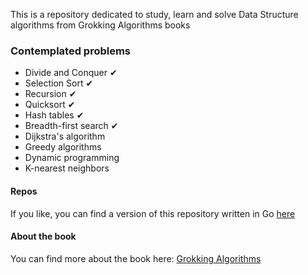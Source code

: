 This is a repository dedicated to study, learn and solve Data Structure algorithms from Grokking Algorithms books

### Contemplated problems ###
- Divide and Conquer ✔
- Selection Sort ✔
- Recursion ✔
- Quicksort ✔
- Hash tables ✔
- Breadth-first search ✔
- Dijkstra's algorithm
- Greedy algorithms
- Dynamic programming
- K-nearest neighbors

#### Repos ####
If you like, you can find a version of this repository written in Go [here](https://github.com/gabrielfmagalhaes/grokking-algorithms-go)

#### About the book ####
You can find more about the book here: [Grokking Algorithms](https://www.amazon.com/Grokking-Algorithms-illustrated-programmers-curious/dp/1617292230)
